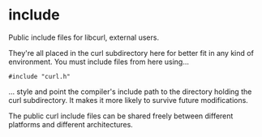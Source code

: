 # include

Public include files for libcurl, external users.

They're all placed in the curl subdirectory here for better fit in any kind of
environment. You must include files from here using...

    #include "curl.h"

... style and point the compiler's include path to the directory holding the
curl subdirectory. It makes it more likely to survive future modifications.

The public curl include files can be shared freely between different platforms
and different architectures.
